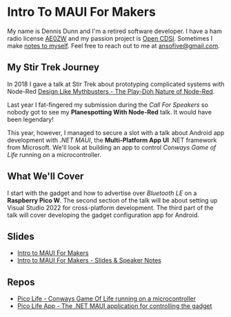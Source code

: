 # Intro To MAUI For Makers
 
My name is Dennis Dunn and I'm a retired software developer. I have a ham radio license [AE0ZW](https://ae0zw.github.com) and my passion project is [Open CDSI](https://opencdsi.org). Sometimes I make [notes to myself](https://dennisdunn.github.io). Feel free to reach out to me at [ansofive@gmail.com](mailto:ansofive@gmail.com).

## My Stir Trek Journey

In 2018 I gave a talk at Stir Trek about prototyping complicated systems with Node-Red [Design Like Mythbusters - The Play-Doh Nature of Node-Red](https://github.com/stirtrek/2018MayStirTrek).

Last year I fat-fingered my submission during the *Call For Speakers* so nobody got to see my **Planespotting With Node-Red** talk. It would have been legendary!

This year, however, I managed to secure a slot with a talk about Android app development with *.NET MAUI*, the **Multi-Platform App UI** .NET framework from Microsoft.
We'll look at building an app to control *Conways Game of Life* running on a microcontroller.

## What We'll Cover

 I start with the gadget and how to advertise over *Bluetooth LE* on a **Raspberry Pico W**. The second section of the talk will be about setting up Visual Studio 2022 for cross-platform development. The third part of the talk will cover developing the gadget configuration app for Android.

## Slides
- [Intro to MAUI For Makers](Intro%20To%20MAUI%20For%20Makers.pptx) 
- [Intro to MAUI For Makers - Slides & Speaker Notes](Intro%20To%20MAUI%20For%20Makers.pdf) 

## Repos
- [Pico Life - Conways Game Of Life running on a microcontroller](https://github.com/dennisdunn/PicoLifegadget) 
- [Pico Life App - The .NET MAUI application for controlling the gadget](https://github.com/dennisdunn/PicoLifeApp) 

